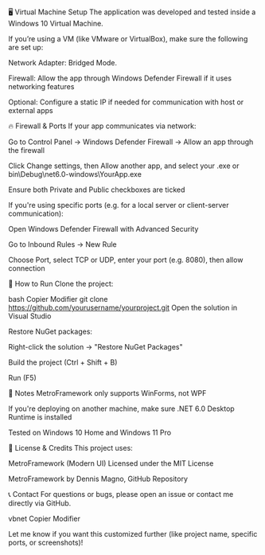 🖥️ Virtual Machine Setup
The application was developed and tested inside a Windows 10 Virtual Machine.

If you’re using a VM (like VMware or VirtualBox), make sure the following are set up:

Network Adapter: Bridged Mode.

Firewall: Allow the app through Windows Defender Firewall if it uses networking features

Optional: Configure a static IP if needed for communication with host or external apps

🔥 Firewall & Ports
If your app communicates via network:

Go to Control Panel → Windows Defender Firewall → Allow an app through the firewall

Click Change settings, then Allow another app, and select your .exe or bin\Debug\net6.0-windows\YourApp.exe

Ensure both Private and Public checkboxes are ticked

If you're using specific ports (e.g. for a local server or client-server communication):

Open Windows Defender Firewall with Advanced Security

Go to Inbound Rules → New Rule

Choose Port, select TCP or UDP, enter your port (e.g. 8080), then allow connection

🚀 How to Run
Clone the project:

bash
Copier
Modifier
git clone https://github.com/yourusername/yourproject.git
Open the solution in Visual Studio

Restore NuGet packages:

Right-click the solution → "Restore NuGet Packages"

Build the project (Ctrl + Shift + B)

Run (F5)

🧪 Notes
MetroFramework only supports WinForms, not WPF

If you're deploying on another machine, make sure .NET 6.0 Desktop Runtime is installed

Tested on Windows 10 Home and Windows 11 Pro

📜 License & Credits
This project uses:

MetroFramework (Modern UI)
Licensed under the MIT License

MetroFramework by Dennis Magno, GitHub Repository

📞 Contact
For questions or bugs, please open an issue or contact me directly via GitHub.

vbnet
Copier
Modifier

Let me know if you want this customized further (like project name, specific ports, or screenshots)!
